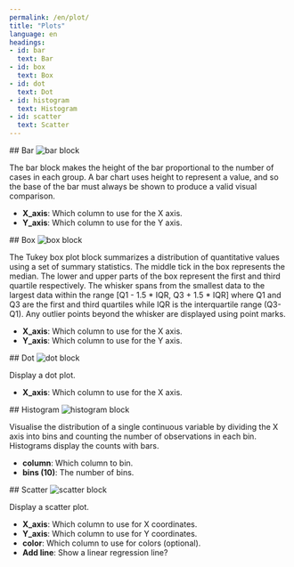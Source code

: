 ```yaml
---
permalink: /en/plot/
title: "Plots"
language: en
headings:
- id: bar
  text: Bar
- id: box
  text: Box
- id: dot
  text: Dot
- id: histogram
  text: Histogram
- id: scatter
  text: Scatter
---
```


<div id="bar" markdown="1">
## Bar

<img class="block" src="{{page.permalink | append: 'bar.svg' | relative_url}}" alt="bar block"/>

The bar block makes the height of the bar proportional to the number of cases in each group.
A bar chart uses height to represent a value, and so the base of the bar must always be shown to produce a valid visual comparison.

- **X_axis**: Which column to use for the X axis.
- **Y_axis**: Which column to use for the Y axis.
</div>

<div id="box" markdown="1">
## Box

<img class="block" src="{{page.permalink | append: 'box.svg' | relative_url}}" alt="box block"/>

The Tukey box plot block summarizes a distribution of quantitative values using a set of summary statistics.
The middle tick in the box represents the median.
The lower and upper parts of the box represent the first and third quartile respectively.
The whisker spans from the smallest data to the largest data within the range [Q1 - 1.5 * IQR, Q3 + 1.5 * IQR]
where Q1 and Q3 are the first and third quartiles while IQR is the interquartile range (Q3-Q1).
Any outlier points beyond the whisker are displayed using point marks.

- **X_axis**: Which column to use for the X axis.
- **Y_axis**: Which column to use for the Y axis.
</div>

<div id="dot" markdown="1">
## Dot

<img class="block" src="{{page.permalink | append: 'dot.svg' | relative_url}}" alt="dot block"/>

Display a dot plot.

- **X_axis**: Which column to use for the X axis.
</div>

<div id="histogram" markdown="1">
## Histogram

<img class="block" src="{{page.permalink | append: 'histogram.svg' | relative_url}}" alt="histogram block"/>

Visualise the distribution of a single continuous variable
by dividing the X axis into bins
and counting the number of observations in each bin.
Histograms display the counts with bars.

- **column**: Which column to bin.
- **bins (10)**: The number of bins.
</div>

<div id="scatter" markdown="1">
## Scatter

<img class="block" src="{{page.permalink | append: 'scatter.svg' | relative_url}}" alt="scatter block"/>

Display a scatter plot.

- **X_axis**: Which column to use for X coordinates.
- **Y_axis**: Which column to use for Y coordinates.
- **color**: Which column to use for colors (optional).
- **Add line**: Show a linear regression line?
</div>
